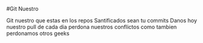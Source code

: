 #Git Nuestro

Git nuestro que estas en los repos
Santificados sean tu commits
Danos hoy nuestro pull de cada dia 
perdona nuestros conflictos 
como tambien perdonamos otros geeks

